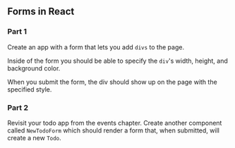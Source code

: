 ## Forms in React

### Part 1

Create an app with a form that lets you add `divs` to the page.

Inside of the form you should be able to specify the `div`'s width, height, and background color.

When you submit the form, the div should show up on the page with the specified style.

### Part 2

Revisit your todo app from the events chapter. Create another component called `NewTodoForm` which should render a form that, when submitted, will create a new `Todo`.
